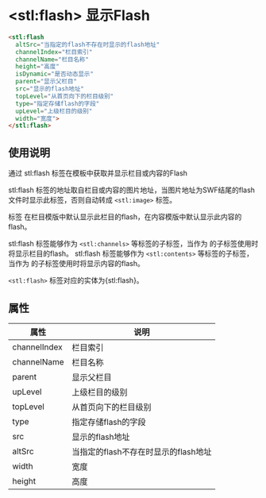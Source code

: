 ﻿# &lt;stl:flash&gt; 显示Flash

```html
<stl:flash
  altSrc="当指定的flash不存在时显示的flash地址"
  channelIndex="栏目索引"
  channelName="栏目名称"
  height="高度"
  isDynamic="是否动态显示"
  parent="显示父栏目"
  src="显示的flash地址"
  topLevel="从首页向下的栏目级别"
  type="指定存储flash的字段"
  upLevel="上级栏目的级别"
  width="宽度">
</stl:flash>
```

## 使用说明

通过 stl:flash 标签在模板中获取并显示栏目或内容的Flash

stl:flash 标签的地址取自栏目或内容的图片地址，当图片地址为SWF结尾的flash文件时显示此标签，否则自动转成 `<stl:image>` 标签。

标签 在栏目模版中默认显示此栏目的flash，在内容模版中默认显示此内容的flash。

stl:flash 标签能够作为 `<stl:channels>` 等标签的子标签，当作为 的子标签使用时将显示栏目的flash。
stl:flash 标签能够作为 `<stl:contents>` 等标签的子标签，当作为 的子标签使用时将显示内容的flash。

`<stl:flash>` 标签对应的实体为{stl:flash}。

## 属性

| 属性         | 说明                                 |
| ------------ | ------------------------------------ |
| channelIndex | 栏目索引                             |
| channelName  | 栏目名称                             |
| parent       | 显示父栏目                           |
| upLevel      | 上级栏目的级别                       |
| topLevel     | 从首页向下的栏目级别                 |
| type         | 指定存储flash的字段                  |
| src          | 显示的flash地址                      |
| altSrc       | 当指定的flash不存在时显示的flash地址 |
| width        | 宽度                                 |
| height       | 高度                                 |